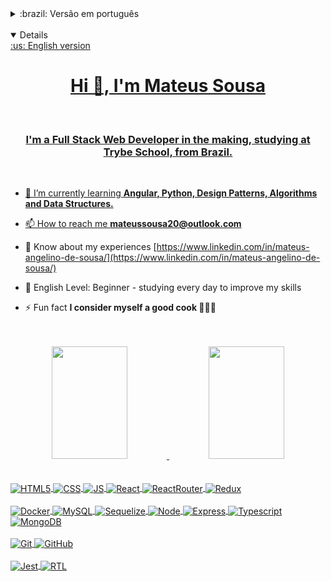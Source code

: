 <details>
  <summary>:brazil: Versão em português</summary>
  
  <h1 align="center">Oi 👋, Eu sou Mateus Sousa</h1>
<br />
<h3 align="center">Eu sou um Desenvolvedor Web Full-Stack, estudando na Trybe.</h3>

<br />

- :green_book: Atualmente aprendendo **Angular, Python, Design Patterns, Algoritmos e Estrutura de Dados.**

- 📫 Como me encontrar **mateussousa20@outlook.com**

- 📄 Conheça sobre minhas experiências [https://www.linkedin.com/in/mateus-angelino-de-sousa/](https://www.linkedin.com/in/mateus-angelino-de-sousa/)

- ⚡ Fato Engraçado **Eu me considero um bom cozinheiro 👨🏻‍🍳**

<br />
<br />

<div align="center">
  <a href="https://github.com/mateussousaa">
  <img height="180em" width="49%" src="https://github-readme-stats.vercel.app/api?username=mateussousaa&show_icons=true&theme=transparent&include_all_commits=true&count_private=true"/>
  <img height="180em" width="49%" src="https://github-readme-stats.vercel.app/api/top-langs/?username=mateussousaa&layout=compact&langs_count=7&theme=transparent"/>
</div>
<br />
<div><br>
  <img align="center" alt="HTML5" src="https://img.shields.io/badge/HTML5-E34F26?style=for-the-badge&logo=html5&logoColor=white">
  <img align="center" alt="CSS" src="https://img.shields.io/badge/CSS3-1572B6?style=for-the-badge&logo=css3&logoColor=white">
  <img align="center" alt="JS"src="https://img.shields.io/badge/JavaScript-F7DF1E?style=for-the-badge&logo=javascript&logoColor=black">
  <img align="center" alt="React" src="https://img.shields.io/badge/React-20232A?style=for-the-badge&logo=react&logoColor=61DAFB">
  <img align="center" alt="ReactRouter" src="https://img.shields.io/badge/React_Router-CA4245?style=for-the-badge&logo=react-router&logoColor=white">
  <img align="center" alt="Redux" src="https://img.shields.io/badge/Redux-593D88?style=for-the-badge&logo=redux&logoColor=white">
  <br>
  <br>
  <img align="center" alt="Docker" src="https://img.shields.io/badge/Docker-2496ED?style=for-the-badge&logo=docker&logoColor=white">
  <img align="center" alt="MySQL" src="https://img.shields.io/badge/MySQL-00000F?style=for-the-badge&logo=mysql&logoColor=white">
  <img align="center" alt="Sequelize" src="https://img.shields.io/badge/Sequelize-52B0E7?style=for-the-badge&logo=Sequelize&logoColor=white" />
  <img align="center" alt="Node" src="https://img.shields.io/badge/Node.js-43853D?style=for-the-badge&logo=node.js&logoColor=white" />
  <img align="center" alt="Express" src="https://img.shields.io/badge/Express.js-404D59?style=for-the-badge" />
  <img align="center" alt="Typescript" src="https://img.shields.io/badge/TypeScript-007ACC?style=for-the-badge&logo=typescript&logoColor=white" />
  <img align="center" alt="MongoDB" src="https://img.shields.io/badge/MongoDB-4EA94B?style=for-the-badge&logo=mongodb&logoColor=white" />
  <br>
  <br>
  <img align="center" alt="Git" src="https://img.shields.io/badge/GIT-E44C30?style=for-the-badge&logo=git&logoColor=white" />
  <img align="center" alt="GitHub" src="https://img.shields.io/badge/GitHub-100000?style=for-the-badge&logo=github&logoColor=white" />
  <br>
  <br>
  <img align="center" alt="Jest" src="https://img.shields.io/badge/Jest-323330?style=for-the-badge&logo=Jest&logoColor=white" />
  <img align="center" alt="RTL" src="https://img.shields.io/badge/testing%20library-323330?style=for-the-badge&logo=testing-library&logoColor=red" />
</div>

  </details>
  <br>
<details open>
  <summary>:us: English version</summary>

<h1 align="center">Hi 👋, I'm Mateus Sousa</h1>
<br />
<h3 align="center">I'm a Full Stack Web Developer in the making, studying at Trybe School, from Brazil.</h3>

<br />

- :green_book: I’m currently learning **Angular, Python, Design Patterns, Algorithms and Data Structures.**

- 📫 How to reach me **mateussousa20@outlook.com**

- 📄 Know about my experiences [https://www.linkedin.com/in/mateus-angelino-de-sousa/](https://www.linkedin.com/in/mateus-angelino-de-sousa/)

- :closed_book: English Level: Beginner - studying every day to improve my skills

- ⚡ Fun fact **I consider myself a good cook 👨🏻‍🍳**

<br />
<br />

<div align="center">
  <a href="https://github.com/mateussousaa">
  <img height="180em" width="49%" src="https://github-readme-stats.vercel.app/api?username=mateussousaa&show_icons=true&theme=transparent&include_all_commits=true&count_private=true"/>
  <img height="180em" width="49%" src="https://github-readme-stats.vercel.app/api/top-langs/?username=mateussousaa&layout=compact&langs_count=7&theme=transparent"/>
</div>
<br />
<div><br>
  <img align="center" alt="HTML5" src="https://img.shields.io/badge/HTML5-E34F26?style=for-the-badge&logo=html5&logoColor=white">
  <img align="center" alt="CSS" src="https://img.shields.io/badge/CSS3-1572B6?style=for-the-badge&logo=css3&logoColor=white">
  <img align="center" alt="JS"src="https://img.shields.io/badge/JavaScript-F7DF1E?style=for-the-badge&logo=javascript&logoColor=black">
  <img align="center" alt="React" src="https://img.shields.io/badge/React-20232A?style=for-the-badge&logo=react&logoColor=61DAFB">
  <img align="center" alt="ReactRouter" src="https://img.shields.io/badge/React_Router-CA4245?style=for-the-badge&logo=react-router&logoColor=white">
  <img align="center" alt="Redux" src="https://img.shields.io/badge/Redux-593D88?style=for-the-badge&logo=redux&logoColor=white">
  <br>
  <br>
  <img align="center" alt="Docker" src="https://img.shields.io/badge/Docker-2496ED?style=for-the-badge&logo=docker&logoColor=white">
  <img align="center" alt="MySQL" src="https://img.shields.io/badge/MySQL-00000F?style=for-the-badge&logo=mysql&logoColor=white">
  <img align="center" alt="Sequelize" src="https://img.shields.io/badge/Sequelize-52B0E7?style=for-the-badge&logo=Sequelize&logoColor=white" />
  <img align="center" alt="Node" src="https://img.shields.io/badge/Node.js-43853D?style=for-the-badge&logo=node.js&logoColor=white" />
  <img align="center" alt="Express" src="https://img.shields.io/badge/Express.js-404D59?style=for-the-badge" />
  <img align="center" alt="Typescript" src="https://img.shields.io/badge/TypeScript-007ACC?style=for-the-badge&logo=typescript&logoColor=white" />
  <img align="center" alt="MongoDB" src="https://img.shields.io/badge/MongoDB-4EA94B?style=for-the-badge&logo=mongodb&logoColor=white" />
  <br>
  <br>
  <img align="center" alt="Git" src="https://img.shields.io/badge/GIT-E44C30?style=for-the-badge&logo=git&logoColor=white" />
  <img align="center" alt="GitHub" src="https://img.shields.io/badge/GitHub-100000?style=for-the-badge&logo=github&logoColor=white" />
  <br>
  <br>
  <img align="center" alt="Jest" src="https://img.shields.io/badge/Jest-323330?style=for-the-badge&logo=Jest&logoColor=white" />
  <img align="center" alt="RTL" src="https://img.shields.io/badge/testing%20library-323330?style=for-the-badge&logo=testing-library&logoColor=red" />
</div>
</details>
